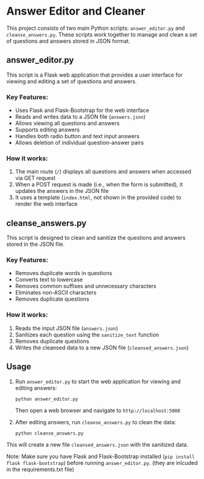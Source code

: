 # Answer Editor and Cleaner

This project consists of two main Python scripts: `answer_editor.py` and `cleanse_answers.py`. These scripts work together to manage and clean a set of questions and answers stored in JSON format.

## answer_editor.py

This script is a Flask web application that provides a user interface for viewing and editing a set of questions and answers.

### Key Features:
- Uses Flask and Flask-Bootstrap for the web interface
- Reads and writes data to a JSON file (`answers.json`)
- Allows viewing all questions and answers
- Supports editing answers
- Handles both radio button and text input answers
- Allows deletion of individual question-answer pairs

### How it works:
1. The main route (`/`) displays all questions and answers when accessed via GET request
2. When a POST request is made (i.e., when the form is submitted), it updates the answers in the JSON file
3. It uses a template (`index.html`, not shown in the provided code) to render the web interface

## cleanse_answers.py

This script is designed to clean and sanitize the questions and answers stored in the JSON file.

### Key Features:
- Removes duplicate words in questions
- Converts text to lowercase
- Removes common suffixes and unnecessary characters
- Eliminates non-ASCII characters
- Removes duplicate questions

### How it works:
1. Reads the input JSON file (`answers.json`)
2. Sanitizes each question using the `sanitize_text` function
3. Removes duplicate questions
4. Writes the cleansed data to a new JSON file (`cleansed_answers.json`)

## Usage

1. Run `answer_editor.py` to start the web application for viewing and editing answers:
   ```
   python answer_editor.py
   ```
   Then open a web browser and navigate to `http://localhost:5000`

2. After editing answers, run `cleanse_answers.py` to clean the data:
   ```
   python cleanse_answers.py
   ```

This will create a new file `cleansed_answers.json` with the sanitized data.

Note: Make sure you have Flask and Flask-Bootstrap installed (`pip install flask flask-bootstrap`) before running `answer_editor.py`. (they are inlcuded in the requirements.txt file)
